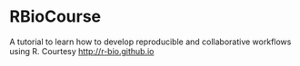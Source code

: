 # RBioCourse
A tutorial to learn how to develop reproducible and collaborative workflows using R. Courtesy http://r-bio.github.io
